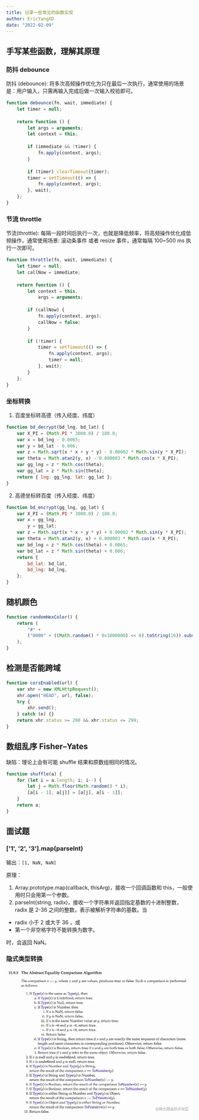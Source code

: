 ```yaml
---
title: 记录一些常见的函数实现
author: EricYangXD
date: "2022-02-09"
---
```


## 手写某些函数，理解其原理

### 防抖 debounce

防抖 (debounce): 将多次高频操作优化为只在最后一次执行，通常使用的场景是：用户输入，只需再输入完成后做一次输入校验即可。

```js
function debounce(fn, wait, immediate) {
	let timer = null;

	return function () {
		let args = arguments;
		let context = this;

		if (immediate && !timer) {
			fn.apply(context, args);
		}

		if (timer) clearTimeout(timer);
		timer = setTimeout(() => {
			fn.apply(context, args);
		}, wait);
	};
}
```

### 节流 throttle

节流(throttle): 每隔一段时间后执行一次，也就是降低频率，将高频操作优化成低频操作，通常使用场景: 滚动条事件 或者 resize 事件，通常每隔 100~500 ms 执行一次即可。

```js
function throttle(fn, wait, immediate) {
	let timer = null;
	let callNow = immediate;

	return function () {
		let context = this,
			args = arguments;

		if (callNow) {
			fn.apply(context, args);
			callNow = false;
		}

		if (!timer) {
			timer = setTimeout(() => {
				fn.apply(context, args);
				timer = null;
			}, wait);
		}
	};
}
```

### 坐标转换

1. 百度坐标转高德（传入经度、纬度）

```js
function bd_decrypt(bd_lng, bd_lat) {
	var X_PI = (Math.PI * 3000.0) / 180.0;
	var x = bd_lng - 0.0065;
	var y = bd_lat - 0.006;
	var z = Math.sqrt(x * x + y * y) - 0.00002 * Math.sin(y * X_PI);
	var theta = Math.atan2(y, x) - 0.000003 * Math.cos(x * X_PI);
	var gg_lng = z * Math.cos(theta);
	var gg_lat = z * Math.sin(theta);
	return { lng: gg_lng, lat: gg_lat };
}
```

2. 高德坐标转百度（传入经度、纬度）

```js
function bd_encrypt(gg_lng, gg_lat) {
	var X_PI = (Math.PI * 3000.0) / 180.0;
	var x = gg_lng,
		y = gg_lat;
	var z = Math.sqrt(x * x + y * y) + 0.00002 * Math.sin(y * X_PI);
	var theta = Math.atan2(y, x) + 0.000003 * Math.cos(x * X_PI);
	var bd_lng = z * Math.cos(theta) + 0.0065;
	var bd_lat = z * Math.sin(theta) + 0.006;
	return {
		bd_lat: bd_lat,
		bd_lng: bd_lng,
	};
}
```

## 随机颜色

```js
function randomHexColor() {
	return (
		"#" +
		("0000" + ((Math.random() * 0x1000000) << 0).toString(16)).substr(-6)
	);
}
```

## 检测是否能跨域

```js
function corsEnabled(url) {
	var xhr = new XMLHttpRequest();
	xhr.open("HEAD", url, false);
	try {
		xhr.send();
	} catch (e) {}
	return xhr.status >= 200 && xhr.status <= 299;
}
```

## 数组乱序 Fisher–Yates

缺陷：理论上会有可能 shuffle 结果和原数组相同的情况。

```js
function shuffle(a) {
	for (let i = a.length; i; i--) {
		let j = Math.floor(Math.random() * i);
		[a[i - 1], a[j]] = [a[j], a[i - 1]];
	}
	return a;
}
```

## 面试题

### ['1', '2', '3'].map(parseInt)

输出：`[1, NaN, NaN]`

原理：

1. Array.prototype.map(callback, thisArg)，接收一个回调函数和 this，一般使用时只会用第一个参数。
2. parseInt(string, radix)，接收一个字符串并返回指定基数的十进制整数，radix 是 2-36 之间的整数，表示被解析字符串的基数。当

-   radix 小于 2 或大于 36 ，或
-   第一个非空格字符不能转换为数字。

时，会返回 NaN。

### 隐式类型转换

![隐式类型转换](../../assets/type-trans.png)
